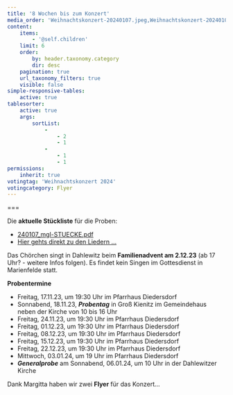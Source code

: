 ```yaml
---
title: '8 Wochen bis zum Konzert'
media_order: 'Weihnachtskonzert-20240107.jpeg,Weihnachtskonzert-20240107.pdf'
content:
    items:
        - '@self.children'
    limit: 6
    order:
        by: header.taxonomy.category
        dir: desc
    pagination: true
    url_taxonomy_filters: true
    visible: false
simple-responsive-tables:
    active: true
tablesorter:
    active: true
    args:
        sortList:
            -
                - 2
                - 1
            -
                - 1
                - 1
permissions:
    inherit: true
votingtag: 'Weihnachtskonzert 2024'
votingcategory: Flyer
---
```


===

Die **aktuelle Stückliste** für die Proben:
* [240107_mgl-STUECKE.pdf](../keine-3-monate-bis-zum-weihnachtskonzert/240107_mgl-STUECKE.pdf) 
* [<i class="fa fa-hand-o-right"></i> Hier gehts direkt zu den Liedern ...](/choerchen-intern/choerchennoten/tag:Weihnachtskonzert%202024/query:Weihnachtskonzert%202024)

Das Chörchen singt in Dahlewitz beim **Familienadvent am 2.12.23** (ab 17 Uhr? - weitere Infos folgen).
Es findet kein Singen im Gottesdienst in Marienfelde statt.


**Probentermine**
* Freitag, 17.11.23, um 19:30 Uhr im Pfarrhaus Diedersdorf
* Sonnabend, 18.11.23, **_Probentag_** in Groß Kienitz im Gemeindehaus neben der Kirche von 10 bis 16 Uhr
* Freitag, 24.11.23, um 19:30 Uhr im Pfarrhaus Diedersdorf
* Freitag, 01.12.23, um 19:30 Uhr im Pfarrhaus Diedersdorf
* Freitag, 08.12.23, um 19:30 Uhr im Pfarrhaus Diedersdorf
* Freitag, 15.12.23, um 19:30 Uhr im Pfarrhaus Diedersdorf
* Freitag, 22.12.23, um 19:30 Uhr im Pfarrhaus Diedersdorf
* Mittwoch, 03.01.24, um 19 Uhr im Pfarrhaus Diedersdorf
* **_Generalprobe_** am Sonnabend, 06.01.24, um 10 Uhr in der Dahlewitzer Kirche


Dank Margitta haben wir zwei **Flyer** für das Konzert... 

